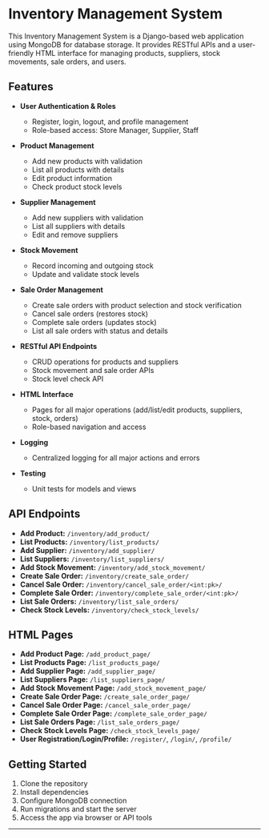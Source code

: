 # Inventory Management System

This Inventory Management System is a Django-based web application using MongoDB for database storage. It provides RESTful APIs and a user-friendly HTML interface for managing products, suppliers, stock movements, sale orders, and users.

## Features

- **User Authentication & Roles**
  - Register, login, logout, and profile management
  - Role-based access: Store Manager, Supplier, Staff

- **Product Management**
  - Add new products with validation
  - List all products with details
  - Edit product information
  - Check product stock levels

- **Supplier Management**
  - Add new suppliers with validation
  - List all suppliers with details
  - Edit and remove suppliers

- **Stock Movement**
  - Record incoming and outgoing stock
  - Update and validate stock levels

- **Sale Order Management**
  - Create sale orders with product selection and stock verification
  - Cancel sale orders (restores stock)
  - Complete sale orders (updates stock)
  - List all sale orders with status and details

- **RESTful API Endpoints**
  - CRUD operations for products and suppliers
  - Stock movement and sale order APIs
  - Stock level check API

- **HTML Interface**
  - Pages for all major operations (add/list/edit products, suppliers, stock, orders)
  - Role-based navigation and access

- **Logging**
  - Centralized logging for all major actions and errors

- **Testing**
  - Unit tests for models and views 

## API Endpoints

- **Add Product:** `/inventory/add_product/`
- **List Products:** `/inventory/list_products/`
- **Add Supplier:** `/inventory/add_supplier/`
- **List Suppliers:** `/inventory/list_suppliers/`
- **Add Stock Movement:** `/inventory/add_stock_movement/`
- **Create Sale Order:** `/inventory/create_sale_order/`
- **Cancel Sale Order:** `/inventory/cancel_sale_order/<int:pk>/`
- **Complete Sale Order:** `/inventory/complete_sale_order/<int:pk>/`
- **List Sale Orders:** `/inventory/list_sale_orders/`
- **Check Stock Levels:** `/inventory/check_stock_levels/`

## HTML Pages

- **Add Product Page:** `/add_product_page/`
- **List Products Page:** `/list_products_page/`
- **Add Supplier Page:** `/add_supplier_page/`
- **List Suppliers Page:** `/list_suppliers_page/`
- **Add Stock Movement Page:** `/add_stock_movement_page/`
- **Create Sale Order Page:** `/create_sale_order_page/`
- **Cancel Sale Order Page:** `/cancel_sale_order_page/`
- **Complete Sale Order Page:** `/complete_sale_order_page/`
- **List Sale Orders Page:** `/list_sale_orders_page/`
- **Check Stock Levels Page:** `/check_stock_levels_page/`
- **User Registration/Login/Profile:** `/register/`, `/login/`, `/profile/`

## Getting Started

1. Clone the repository
2. Install dependencies
3. Configure MongoDB connection
4. Run migrations and start the server
5. Access the app via browser or API tools

---